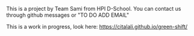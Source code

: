 This is a project by Team Sami from HPI D-School.
You can contact us through github messages or "TO DO ADD EMAIL"

This is a work in progress, look here: https://citalali.github.io/green-shift/
